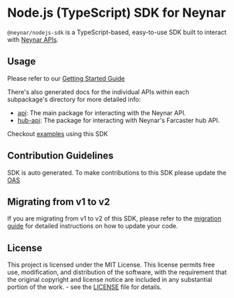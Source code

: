# Node.js (TypeScript) SDK for Neynar

`@neynar/nodejs-sdk` is a TypeScript-based, easy-to-use SDK built to interact with [Neynar APIs](https://docs.neynar.com/).

## Usage

Please refer to our [Getting Started Guide](https://docs.neynar.com/reference/getting-started-with-sdk)

There's also generated docs for the individual APIs within each subpackage's directory for more detailed info: 
- [api](./src/api/docs/): The main package for interacting with the Neynar API.
- [hub-api](./src/hub-api/docs/): The package for interacting with Neynar's Farcaster hub API.

Checkout [examples](https://github.com/neynarxyz/farcaster-examples) using this SDK

## Contribution Guidelines

SDK is auto generated.
To make contributions to this SDK please update the [OAS](https://github.com/neynarxyz/oas)

## Migrating from v1 to v2
If you are migrating from v1 to v2 of this SDK, please refer to the [migration guide](./v1-to-v2-migration.md) for detailed instructions on how to update your code.

## License

This project is licensed under the MIT License. This license permits free use, modification, and distribution of the software, with the requirement that the original copyright and license notice are included in any substantial portion of the work. - see the [LICENSE](https://github.com/neynarxyz/nodejs-sdk/blob/main/LICENSE) file for details.
